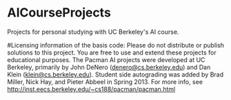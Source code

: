 AICourseProjects
================
Projects for personal studying with UC Berkeley's AI course.

#Licensing information of the basis code:
 Please do not distribute or publish solutions to this
 project. You are free to use and extend these projects for educational
 purposes. The Pacman AI projects were developed at UC Berkeley, primarily by
 John DeNero (denero@cs.berkeley.edu) and Dan Klein (klein@cs.berkeley.edu).
 Student side autograding was added by Brad Miller, Nick Hay, and Pieter 
 Abbeel in Spring 2013.
 For more info, see http://inst.eecs.berkeley.edu/~cs188/pacman/pacman.html
